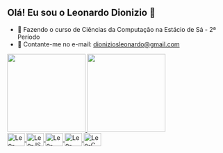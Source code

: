 ## Olá! Eu sou o Leonardo Dionizio 👋

- 🌱 Fazendo o curso de Ciências da Computação na Estácio de Sá - 2ª Período
- 💬 Contante-me no e-mail: dioniziosleonardo@gmail.com

<div>
  <a href="https://github.com/leonardo2609">
  <img height="180em" src="https://github-readme-stats.vercel.app/api?username=leonardo2609&show_icons=true&theme=dracula&include_all_commits=true&count_private=true"/>
  <img height="180em" src="https://github-readme-stats.vercel.app/api/top-langs/?username=leonardo2609&layout=compact&langs_count=16&theme=dracula"/>
</div>

<div>
  <img align="center" alt="Leo-Python" height="30" width="40" src="https://cdn.jsdelivr.net/gh/devicons/devicon@latest/icons/python/python-original.svg">      
  <img align="center" alt="Leo-JS" height="30" width="40" src="https://cdn.jsdelivr.net/gh/devicons/devicon@latest/icons/javascript/javascript-original.svg">
  <img align="center" alt="Leo-HTML" height="30" width="40" src="https://cdn.jsdelivr.net/gh/devicons/devicon@latest/icons/html5/html5-original.svg">
  <img align="center" alt="Leo-CSS" height="30" width="40" src="https://cdn.jsdelivr.net/gh/devicons/devicon@latest/icons/css3/css3-original.svg">
  <img align="center" alt="Leo-C" height="30" width="40" src="https://cdn.jsdelivr.net/gh/devicons/devicon@latest/icons/c/c-original.svg" />
</div>

##

